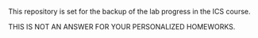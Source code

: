 This repository is set for the backup of the lab progress in the ICS course.

THIS IS NOT AN ANSWER FOR YOUR PERSONALIZED HOMEWORKS.
